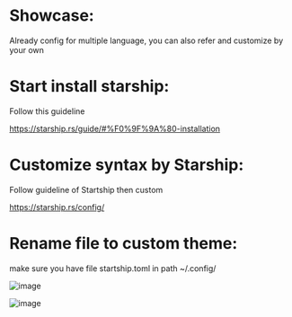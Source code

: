 # Showcase:

Already config for multiple language, you can also refer and customize by your own

# Start install starship:
Follow this guideline

https://starship.rs/guide/#%F0%9F%9A%80-installation

# Customize syntax by Starship: 

Follow guideline of Startship then custom

https://starship.rs/config/

# Rename file to custom theme:

make sure you have file startship.toml in path ~/.config/

![image](https://github.com/TrNgTien/startship-config/assets/66483590/dffc865b-637c-44b0-9213-f86e91d78c45)

![image](https://github.com/TrNgTien/startship-config/assets/66483590/3dd385f9-afa6-4d39-a83b-3804ad8338a8)

